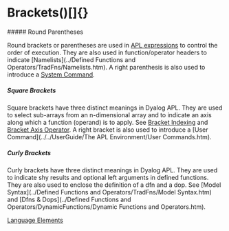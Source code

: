 



<h1 class="heading"><span class="name">Brackets</span><span class="command">()[]{}</span></h1>
##### Round Parentheses


Round brackets or parentheses are used in [APL expressions](../Introduction/Expressions.htm) to control the order of execution.  They are also used in function/operator headers to indicate [Namelists](../Defined Functions and Operators/TradFns/Namelists.htm).  A right parenthesis is also used to introduce a [System Command](../system-commands/introduction.md).

##### Square Brackets


Square brackets have three distinct meanings in Dyalog APL. They are used to select sub-arrays from an n-dimensional array and to indicate an axis along which a function (operand) is to apply. See [Bracket Indexing](../primitive-functions/primitive-functions-a-z/primitive-functions-a-z/indexing.md) and [Bracket Axis Operator](../primitive-operators/operators-summarised.md). A right bracket is also used to introduce a [User Command](../../UserGuide/The APL Environment/User Commands.htm).

##### Curly Brackets


Curly brackets have three distinct meanings in Dyalog APL. They are used to indicate shy results and optional left arguments in defined functions. They are also used to enclose the definition of a dfn and a dop. See [Model Syntax](../Defined Functions and Operators/TradFns/Model Syntax.htm) and [Dfns & Dops](../Defined Functions and Operators/DynamicFunctions/Dynamic Functions and Operators.htm).


[Language Elements](./language-elements.md)


